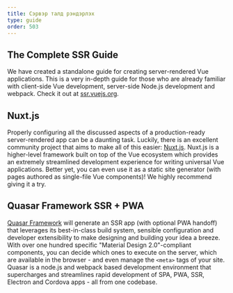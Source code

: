 ```yaml
---
title: Сэрвэр талд рэндэрлэх
type: guide
order: 503
---
```


## The Complete SSR Guide

We have created a standalone guide for creating server-rendered Vue applications. This is a very in-depth guide for those who are already familiar with client-side Vue development, server-side Node.js development and webpack. Check it out at [ssr.vuejs.org](https://ssr.vuejs.org/).

## Nuxt.js

Properly configuring all the discussed aspects of a production-ready server-rendered app can be a daunting task. Luckily, there is an excellent community project that aims to make all of this easier: [Nuxt.js](https://nuxtjs.org/). Nuxt.js is a higher-level framework built on top of the Vue ecosystem which provides an extremely streamlined development experience for writing universal Vue applications. Better yet, you can even use it as a static site generator (with pages authored as single-file Vue components)! We highly recommend giving it a try.

## Quasar Framework SSR + PWA

[Quasar Framework](https://quasar-framework.org/) will generate an SSR app (with optional PWA handoff) that leverages its best-in-class build system, sensible configuration and developer extensibility to make designing and building your idea a breeze. With over one hundred specific "Material Design 2.0"-compliant components, you can decide which ones to execute on the server, which are available in the browser - and even manage the `<meta>` tags of your site. Quasar is a node.js and webpack based development environment that supercharges and streamlines rapid development of SPA, PWA, SSR, Electron and Cordova apps - all from one codebase.
